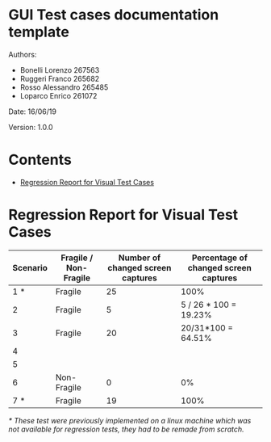 # GUI Test cases documentation template

Authors:
* Bonelli Lorenzo 267563  
* Ruggeri Franco 265682  
* Rosso Alessandro 265485  
* Loparco Enrico 261072  

Date: 16/06/19

Version: 1.0.0

# Contents

- [Regression Report for Visual Test Cases](#regression-report-for-visual-test-cases)

# Regression Report for Visual Test Cases

| Scenario | Fragile / Non-Fragile | Number of changed screen captures | Percentage of changed screen captures |
| -------- | --------------------- | --------------------------------- | ------------------------------------- |
|     1  \*   |            Fragile           |               25                    |           100%                            |
|     2     |            Fragile           |                5                   |      5 / 26 * 100 = 19.23%                                 |
|     3    |           Fragile            |               20                    |           20/31*100 =        64.51%                     |
|     4     |                       |                                   |                                       |
|     5     |                       |                                   |                                       |
|     6     |           Non-Fragile            |                 0                  |                      0%                 |
|     7  \*     |          Fragile             |                  19                 |                 100%                      |

*\* These test were previously implemented on a linux machine which was not available for regression tests, they had to be remade from scratch.*
